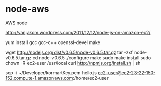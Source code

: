 node-aws
========

AWS node

http://vanjakom.wordpress.com/2011/12/12/node-js-on-amazon-ec2/

yum install gcc gcc-c++ openssl-devel make

wget http://nodejs.org/dist/v0.6.5/node-v0.6.5.tar.gz
tar -zxf node-v0.6.5.tar.gz
cd node-v0.6.5
./configure
make
sudo make install
sudo chown -R ec2-user /usr/local
curl http://npmjs.org/install.sh | sh




scp  -i ~/Developer/kormartKey.pem hello.js ec2-user@ec2-23-22-150-152.compute-1.amazonaws.com:/home/ec2-user 

